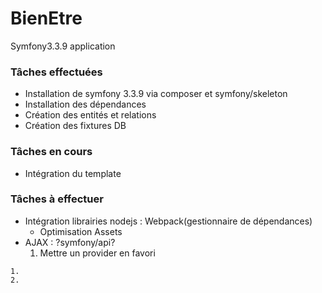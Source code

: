 # BienEtre
Symfony3.3.9 application 

<h3>Tâches effectuées</h3>
<ul>
    <li>
        Installation de symfony 3.3.9 via composer et symfony/skeleton
    </li>
    <li>
        Installation des dépendances
    </li>
    <li>
        Création des entités et relations
    </li>
    <li>
        Création des fixtures DB
    </li>
    
</ul>
<h3>Tâches en cours</h3>
<ul>
    <li>Intégration du template</li>
</ul>
<h3>Tâches à effectuer</h3> 
<ul>
    <li>
        Intégration librairies nodejs : Webpack(gestionnaire de dépendances)
        <ul>
            <li>
                Optimisation Assets
            </li>
        </ul>
    </li>
    <li>
        AJAX : ?symfony/api?
        <ol>
            <li>
                Mettre un provider en favori
            </li>
        </ol>
    </li>
</ul>
    
     
    1. 
    2. 
